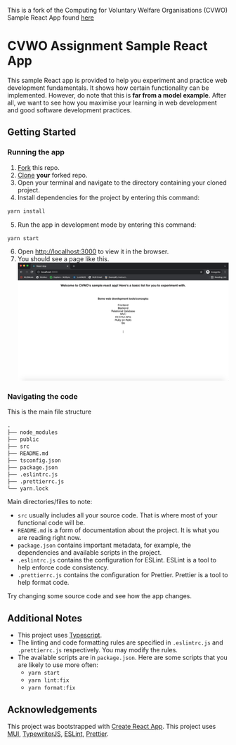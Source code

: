 This is a fork of the Computing for Voluntary Welfare Organisations (CVWO) Sample React App found [here](https://github.com/CVWO/sample-react-app)

# CVWO Assignment Sample React App

This sample React app is provided to help you experiment and practice web development fundamentals.
It shows how certain functionality can be implemented.
However, do note that this is **far from a model example**.
After all, we want to see how you maximise your learning in web development
and good software development practices.

## Getting Started

### Running the app
1. [Fork](https://docs.github.com/en/get-started/quickstart/fork-a-repo#forking-a-repository) this repo.
2. [Clone](https://docs.github.com/en/get-started/quickstart/fork-a-repo#cloning-your-forked-repository) **your** forked repo.
3. Open your terminal and navigate to the directory containing your cloned project.
4. Install dependencies for the project by entering this command:
```bash
yarn install
```
5. Run the app in development mode by entering this command:
```bash
yarn start
```
6. Open [http://localhost:3000](http://localhost:3000) to view it in the browser.
7. You should see a page like this.
![Basic Page](public/images/BasicPage.png)
   
### Navigating the code
This is the main file structure
```
.
├── node_modules
├── public
├── src
├── README.md
├── tsconfig.json
├── package.json
├── .eslintrc.js
├── .prettierrc.js
└── yarn.lock
```

Main directories/files to note:
* `src` usually includes all your source code. That is where most of your functional code will be.
* `README.md` is a form of documentation about the project. It is what you are reading right now.
* `package.json` contains important metadata, for example, the dependencies and available scripts in the project.
* `.eslintrc.js` contains the configuration for ESLint. ESLint is a tool to help enforce code consistency.
* `.prettierrc.js` contains the configuration for Prettier. Prettier is a tool to help format code.

Try changing some source code and see how the app changes.

## Additional Notes

* This project uses [Typescript](https://www.typescriptlang.org/).
* The linting and code formatting rules are specified in `.eslintrc.js` and `.prettierrc.js` respectively.
  You may modify the rules.
* The available scripts are in `package.json`.
  Here are some scripts that you are likely to use more often:
  * `yarn start`
  * `yarn lint:fix`
  * `yarn format:fix`

## Acknowledgements
This project was bootstrapped with [Create React App](https://github.com/facebook/create-react-app).
This project uses [MUI](https://mui.com/), 
[TypewriterJS](https://github.com/tameemsafi/typewriterjs#readme), 
[ESLint](https://eslint.org/), [Prettier](https://prettier.io/).
